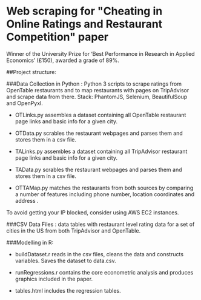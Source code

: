 # Web scraping for "Cheating in Online Ratings and Restaurant Competition" paper

Winner of the University Prize for ‘Best Performance in Research in Applied Economics’ (£150), awarded a grade of 89%. 

##Project structure: 

###Data Collection in Python : Python 3 scripts to scrape ratings from OpenTable restaurants and to map restaurants with pages on TripAdvisor and scrape data from there. Stack: PhantomJS, Selenium, BeautifulSoup and OpenPyxl.

- OTLinks.py assembles a dataset containing all OpenTable restaurant page links and basic info for a given city. 
- OTData.py scrables the restaurant webpages and parses them and stores them in a csv file. 

- TALinks.py assembles a dataset containing all TripAdvisor restaurant page links and basic info for a given city. 
- TAData.py scrables the restaurant webpages and parses them and stores them in a csv file. 

- OTTAMap.py matches the restaurants from both sources by comparing a number of features including phone number, location coordinates and address .

To avoid getting your IP blocked, consider using AWS EC2 instances.

###CSV Data Files : data tables with restaurant level rating data for a set of cities in the US from both TripAdvisor and OpenTable. 

###Modelling in R: 

- buildDataset.r reads in the csv files, cleans the data and constructs variables. Saves the dataset to data.csv. 

- runRegressions.r contains the core econometric analysis and produces graphics included in the paper. 

- tables.html includes the regression tables. 

